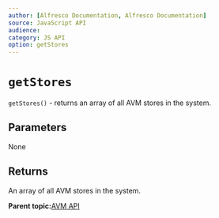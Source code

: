 ```yaml
---
author: [Alfresco Documentation, Alfresco Documentation]
source: JavaScript API
audience: 
category: JS API
option: getStores
---
```


# `getStores`

`getStores()` - returns an array of all AVM stores in the system.

## Parameters

None

## Returns

An array of all AVM stores in the system.

**Parent topic:**[AVM API](../references/API-JS-AVM.md)

